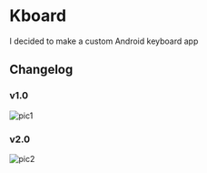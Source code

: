 # Kboard

I decided to make a custom Android keyboard app

## Changelog

### v1.0
![pic1](https://i.imgur.com/Mg8TT6Xl.jpg)

### v2.0
![pic2](https://i.imgur.com/V9Z17H7.jpg)
